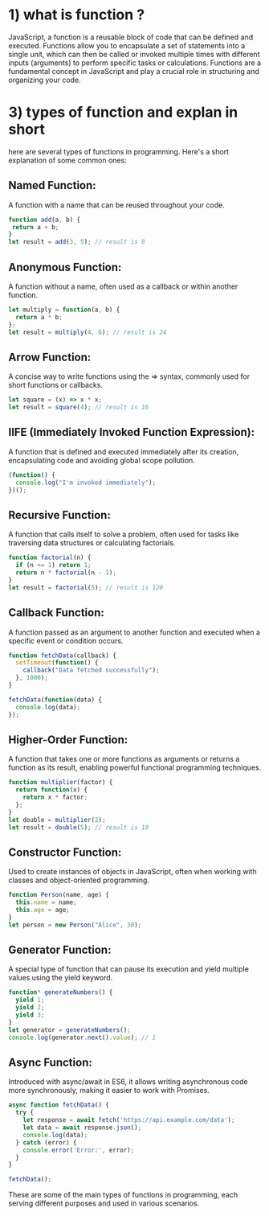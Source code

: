 # 1) what is function ?
   
 JavaScript, a function is a reusable block of code that can be defined and executed. Functions allow you to encapsulate a set of statements into a single unit, which can then be called or invoked multiple times with different inputs (arguments) to perform specific tasks or calculations. Functions are a fundamental concept in JavaScript and play a crucial role in structuring and organizing your code.

#  3) types of function and explan in short

 here are several types of functions in programming. Here's a short explanation of some common ones:

## Named Function: 
A function with a name that can be reused throughout your code.
 ```js
function add(a, b) {
  return a + b;
}
let result = add(3, 5); // result is 8
```


## Anonymous Function: 
A function without a name, often used as a callback or within another function.
```js
let multiply = function(a, b) {
  return a * b;
};
let result = multiply(4, 6); // result is 24
```


## Arrow Function:
A concise way to write functions using the => syntax, commonly used for short functions or callbacks.

```js
let square = (x) => x * x;
let result = square(4); // result is 16
```

## IIFE (Immediately Invoked Function Expression): 
A function that is defined and executed immediately after its creation, encapsulating code and avoiding global scope pollution.

```js
(function() {
  console.log("I'm invoked immediately");
})();
```

## Recursive Function: 
A function that calls itself to solve a problem, often used for tasks like traversing data structures or calculating factorials.
```js
function factorial(n) {
  if (n <= 1) return 1;
  return n * factorial(n - 1);
}
let result = factorial(5); // result is 120
```

## Callback Function: 
A function passed as an argument to another function and executed when a specific event or condition occurs.
```js
function fetchData(callback) {
  setTimeout(function() {
    callback("Data fetched successfully");
  }, 1000);
}

fetchData(function(data) {
  console.log(data);
});
```


## Higher-Order Function:
A function that takes one or more functions as arguments or returns a function as its result, enabling powerful functional programming techniques.
```js
function multiplier(factor) {
  return function(x) {
    return x * factor;
  };
}
let double = multiplier(2);
let result = double(5); // result is 10
```

## Constructor Function:
Used to create instances of objects in JavaScript, often when working with classes and object-oriented programming.
```js
function Person(name, age) {
  this.name = name;
  this.age = age;
}
let person = new Person("Alice", 30);
```
## Generator Function: 
A special type of function that can pause its execution and yield multiple values using the yield keyword.
```js
function* generateNumbers() {
  yield 1;
  yield 2;
  yield 3;
}
let generator = generateNumbers();
console.log(generator.next().value); // 1
```

## Async Function:
Introduced with async/await in ES6, it allows writing asynchronous code more synchronously, making it easier to work with Promises.

```js
async function fetchData() {
  try {
    let response = await fetch('https://api.example.com/data');
    let data = await response.json();
    console.log(data);
  } catch (error) {
    console.error('Error:', error);
  }
}

fetchData();
```

These are some of the main types of functions in programming, each serving different purposes and used in various scenarios.
